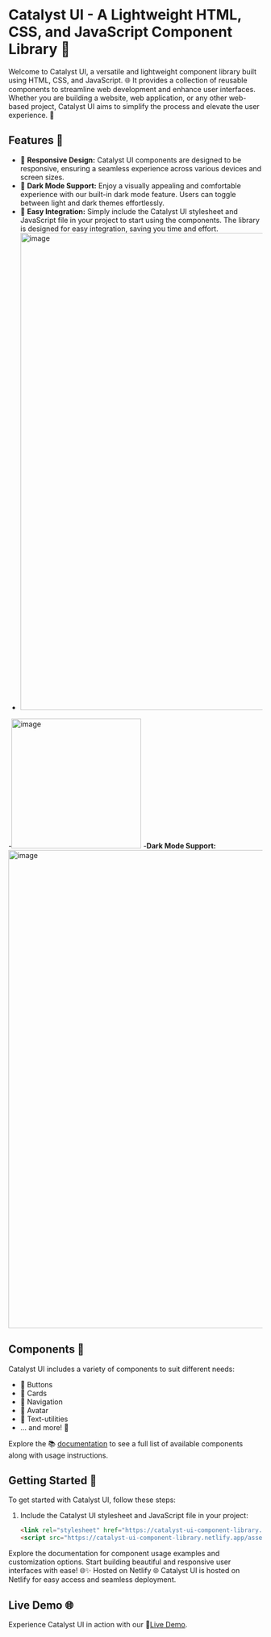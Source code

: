  # Catalyst UI - A Lightweight HTML, CSS, and JavaScript Component Library 🚀

Welcome to Catalyst UI, a versatile and lightweight component library built using HTML, CSS, and JavaScript. 🌐 It provides a collection of reusable components to streamline web development and enhance user interfaces. Whether you are building a website, web application, or any other web-based project, Catalyst UI aims to simplify the process and elevate the user experience. 🚀

## Features 🌟

- 📱 **Responsive Design:** Catalyst UI components are designed to be responsive, ensuring a seamless experience across various devices and screen sizes.
- 🌙 **Dark Mode Support:** Enjoy a visually appealing and comfortable experience with our built-in dark mode feature. Users can toggle between light and dark themes effortlessly.
- 🧩 **Easy Integration:** Simply include the Catalyst UI stylesheet and JavaScript file in your project to start using the components. The library is designed for easy integration, saving you time and effort.
- <img width="945" alt="image" src="https://github.com/NehaChandra22/Component-Library/assets/106490240/455d933e-8b19-4734-93bb-8a865bbcf362">
-<img width="257" alt="image" src="https://github.com/NehaChandra22/Component-Library/assets/106490240/1cf7f293-1a5f-433c-8b79-28c7a3694870">
 -**Dark Mode Support:** <img width="947" alt="image" src="https://github.com/NehaChandra22/Component-Library/assets/106490240/eec75c18-90ae-416b-834f-a068067b0bf5">


## Components 🎉

Catalyst UI includes a variety of components to suit different needs:

- 🔘 Buttons
- 📇 Cards
- 🔗 Navigation 
- 👤 Avatar
- 📝 Text-utilities
- ... and more! 🚀

Explore the 📚 [documentation](https://catalyst-ui-component-library.netlify.app/documentation) to see a full list of available components along with usage instructions.

## Getting Started 🚀

To get started with Catalyst UI, follow these steps:

1. Include the Catalyst UI stylesheet and JavaScript file in your project:
   ```html
   <link rel="stylesheet" href="https://catalyst-ui-component-library.netlify.app/assets/styles/cui-use.css">
   <script src="https://catalyst-ui-component-library.netlify.app/assets/Js/script.js"></script>
Explore the documentation for component usage examples and customization options.
Start building beautiful and responsive user interfaces with ease! 🌐✨
Hosted on Netlify 🌐
Catalyst UI is hosted on Netlify for easy access and seamless deployment.

 ## Live Demo 🌐
Experience Catalyst UI in action with our 🚀[Live Demo](https://catalyst-ui-component-library.netlify.app/).
